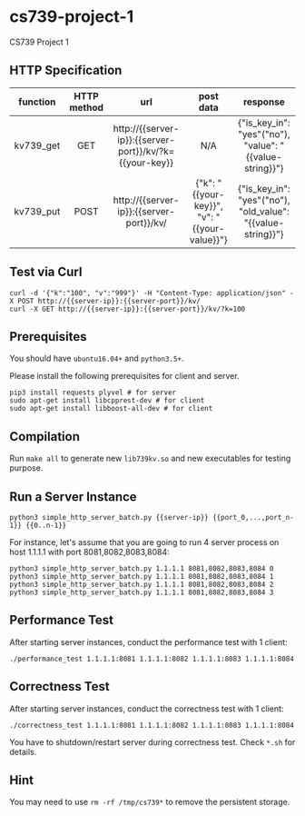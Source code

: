 # cs739-project-1
CS739 Project 1

## HTTP Specification

| function | HTTP method | url | post data | response |
|:--------------------:|:-----------:|:----------------------:|:---:|:---:|
|      kv739_get     | GET       |  http://{{server-ip}}:{{server-port}}/kv/?k={{your-key}} | N/A | {"is_key_in": "yes"("no"), "value": "{{value-string}}"} |
|      kv739_put     | POST       |  http://{{server-ip}}:{{server-port}}/kv/ | {"k": "{{your-key}}", "v": "{{your-value}}"} | {"is_key_in": "yes"("no"), "old_value": "{{value-string}}"} |

## Test via Curl
```
curl -d '{"k":"100", "v":"999"}' -H "Content-Type: application/json" -X POST http://{{server-ip}}:{{server-port}}/kv/
curl -X GET http://{{server-ip}}:{{server-port}}/kv/?k=100
```

## Prerequisites
You should have `ubuntu16.04+` and `python3.5+`.

Please install the following prerequisites for client and server.
```
pip3 install requests plyvel # for server
sudo apt-get install libcpprest-dev # for client
sudo apt-get install libboost-all-dev # for client
```

## Compilation
Run `make all` to generate new `lib739kv.so` and new executables for testing purpose.

## Run a Server Instance
```
python3 simple_http_server_batch.py {{server-ip}} {{port_0,...,port_n-1}} {{0..n-1}}
```
For instance, let's assume that you are going to run 4 server process on host 1.1.1.1 with port 8081,8082,8083,8084:
```
python3 simple_http_server_batch.py 1.1.1.1 8081,8082,8083,8084 0
python3 simple_http_server_batch.py 1.1.1.1 8081,8082,8083,8084 1
python3 simple_http_server_batch.py 1.1.1.1 8081,8082,8083,8084 2
python3 simple_http_server_batch.py 1.1.1.1 8081,8082,8083,8084 3
```

## Performance Test
After starting server instances, conduct the performance test with 1 client:
```
./performance_test 1.1.1.1:8081 1.1.1.1:8082 1.1.1.1:8083 1.1.1.1:8084
```

## Correctness Test
After starting server instances, conduct the correctness test with 1 client:
```
./correctness_test 1.1.1.1:8081 1.1.1.1:8082 1.1.1.1:8083 1.1.1.1:8084
```
You have to shutdown/restart server during correctness test. Check `*.sh` for details.

## Hint
You may need to use `rm -rf /tmp/cs739*` to remove the persistent storage.
